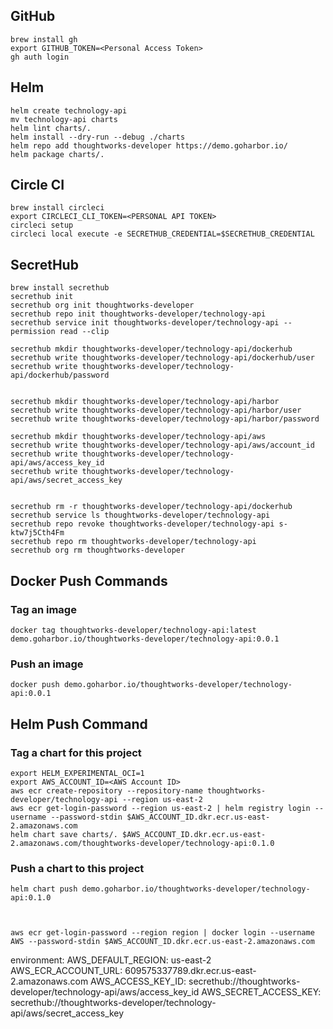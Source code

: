 ## GitHub

```
brew install gh
export GITHUB_TOKEN=<Personal Access Token>
gh auth login
```

## Helm

```
helm create technology-api
mv technology-api charts
helm lint charts/.
helm install --dry-run --debug ./charts
helm repo add thoughtworks-developer https://demo.goharbor.io/
helm package charts/.
```

## Circle CI

```
brew install circleci
export CIRCLECI_CLI_TOKEN=<PERSONAL API TOKEN>
circleci setup
circleci local execute -e SECRETHUB_CREDENTIAL=$SECRETHUB_CREDENTIAL
```

## SecretHub

```
brew install secrethub
secrethub init
secrethub org init thoughtworks-developer
secrethub repo init thoughtworks-developer/technology-api
secrethub service init thoughtworks-developer/technology-api --permission read --clip

secrethub mkdir thoughtworks-developer/technology-api/dockerhub
secrethub write thoughtworks-developer/technology-api/dockerhub/user
secrethub write thoughtworks-developer/technology-api/dockerhub/password


secrethub mkdir thoughtworks-developer/technology-api/harbor
secrethub write thoughtworks-developer/technology-api/harbor/user
secrethub write thoughtworks-developer/technology-api/harbor/password

secrethub mkdir thoughtworks-developer/technology-api/aws
secrethub write thoughtworks-developer/technology-api/aws/account_id
secrethub write thoughtworks-developer/technology-api/aws/access_key_id
secrethub write thoughtworks-developer/technology-api/aws/secret_access_key


```

```
secrethub rm -r thoughtworks-developer/technology-api/dockerhub
secrethub service ls thoughtworks-developer/technology-api
secrethub repo revoke thoughtworks-developer/technology-api s-ktw7j5Cth4Fm
secrethub repo rm thoughtworks-developer/technology-api
secrethub org rm thoughtworks-developer
```

## Docker Push Commands

### Tag an image

```
docker tag thoughtworks-developer/technology-api:latest demo.goharbor.io/thoughtworks-developer/technology-api:0.0.1
```

### Push an image

```
docker push demo.goharbor.io/thoughtworks-developer/technology-api:0.0.1
```


## Helm Push Command

### Tag a chart for this project

```
export HELM_EXPERIMENTAL_OCI=1
export AWS_ACCOUNT_ID=<AWS Account ID>
aws ecr create-repository --repository-name thoughtworks-developer/technology-api --region us-east-2
aws ecr get-login-password --region us-east-2 | helm registry login --username --password-stdin $AWS_ACCOUNT_ID.dkr.ecr.us-east-2.amazonaws.com
helm chart save charts/. $AWS_ACCOUNT_ID.dkr.ecr.us-east-2.amazonaws.com/thoughtworks-developer/technology-api:0.1.0
```

### Push a chart to this project

```
helm chart push demo.goharbor.io/thoughtworks-developer/technology-api:0.1.0
```


```


aws ecr get-login-password --region region | docker login --username AWS --password-stdin $AWS_ACCOUNT_ID.dkr.ecr.us-east-2.amazonaws.com
```

environment:
            AWS_DEFAULT_REGION: us-east-2
            AWS_ECR_ACCOUNT_URL: 609575337789.dkr.ecr.us-east-2.amazonaws.com
            AWS_ACCESS_KEY_ID: secrethub://thoughtworks-developer/technology-api/aws/access_key_id
            AWS_SECRET_ACCESS_KEY: secrethub://thoughtworks-developer/technology-api/aws/secret_access_key